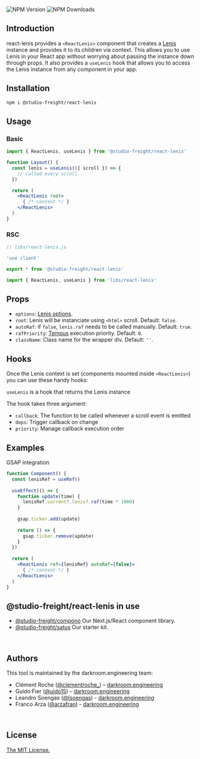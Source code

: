 ![NPM Version](https://img.shields.io/npm/v/%40studio-freight%2Freact-lenis?colorA=000000&colorB=ff98a2)
![NPM Downloads](https://img.shields.io/npm/dm/%40studio-freight%2Freact-lenis?colorA=000000&colorB=ff98a2)


## Introduction
react-lenis provides a `<ReactLenis>` component that creates a [Lenis](https://github.com/darkroomengineering/lenis) instance and provides it to its children via context. This allows you to use Lenis in your React app without worrying about passing the instance down through props. It also provides a `useLenis` hook that allows you to access the Lenis instance from any component in your app.


## Installation

```bash
npm i @studio-freight/react-lenis
```

## Usage

### Basic

```jsx
import { ReactLenis, useLenis } from '@studio-freight/react-lenis'

function Layout() {
  const lenis = useLenis(({ scroll }) => {
    // called every scroll
  })

  return (
    <ReactLenis root>
      { /* content */ }
    </ReactLenis>
  )
}
```

### RSC
```jsx
// libs/react-lenis.js

'use client'

export * from '@studio-freight/react-lenis'
```

```jsx
import { ReactLenis, useLenis } from 'libs/react-lenis'
```

## Props
- `options`: [Lenis options](https://github.com/darkroomengineering/lenis#instance-settings).
- `root`: Lenis will be instanciate using `<html>` scroll. Default: `false`.
- `autoRaf`: if `false`, `lenis.raf` needs to be called manually. Default: `true`.
- `rafPriority`: [Tempus](https://github.com/studio-freight/tempus#readme) execution priority. Default: `0`.
- `className`: Class name for the wrapper div. Default: `''`.



## Hooks
Once the Lenis context is set (components mounted inside `<ReactLenis>`) you can use these handy hooks:

`useLenis` is a hook that returns the Lenis instance

The hook takes three argument:
- `callback`: The function to be called whenever a scroll event is emitted
- `deps`: Trigger callback on change
- `priority`: Manage callback execution order

## Examples

GSAP integration

```jsx
function Component() {
  const lenisRef = useRef()
  
  useEffect(() => {
    function update(time) {
      lenisRef.current?.lenis?.raf(time * 1000)
    }
  
    gsap.ticker.add(update)
  
    return () => {
      gsap.ticker.remove(update)
    }
  })
  
  return (
    <ReactLenis ref={lenisRef} autoRaf={false}>
      { /* content */ }
    </ReactLenis>
  )
}
```



## @studio-freight/react-lenis in use

- [@studio-freight/compono](https://github.com/studio-freight/compono) Our Next.js/React component library.
- [@studio-freight/satus](https://github.com/studio-freight/satus) Our starter kit.

<br/>

## Authors

This tool is maintained by the darkroom.engineering team:

- Clément Roche ([@clementroche\_](https://twitter.com/clementroche_)) – [darkroom.engineering](https://www.darkroom.engineering/)
- Guido Fier ([@uido15](https://twitter.com/uido15)) – [darkroom.engineering](https://www.darkroom.engineering/)
- Leandro Soengas ([@lsoengas](https://twitter.com/lsoengas)) - [darkroom.engineering](https://www.darkroom.engineering/)
- Franco Arza ([@arzafran](https://twitter.com/arzafran)) - [darkroom.engineering](https://www.darkroom.engineering/)

<br/>

## License

[The MIT License.](https://opensource.org/licenses/MIT)
